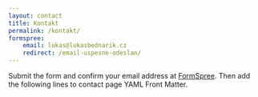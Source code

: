 ```yaml
---
layout: contact
title: Kontakt
permalink: /kontakt/
formspree:
    email: lukas@lukasbednarik.cz
    redirect: /email-uspesne-odeslan/
---
```


Submit the form and confirm your email address at [FormSpree](https://formspree.io/). Then add the following lines to contact page YAML Front Matter.
